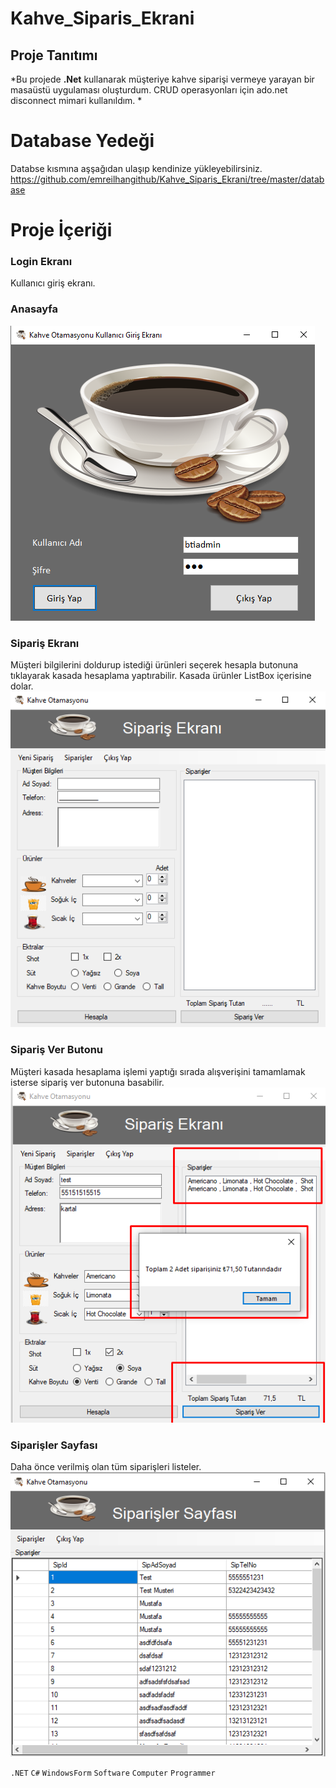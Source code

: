 # Kahve_Siparis_Ekrani

## Proje Tanıtımı 

*Bu projede **.Net** kullanarak müşteriye kahve siparişi vermeye yarayan bir masaüstü uygulaması oluşturdum. CRUD operasyonları için ado.net disconnect mimari kullanıldım. *

# Database Yedeği #
Databse kısmına aşşağıdan ulaşıp kendinize yükleyebilirsiniz. https://github.com/emreilhangithub/Kahve_Siparis_Ekrani/tree/master/database

# Proje İçeriği #

### Login Ekranı
Kullanıcı giriş ekranı.
### Anasayfa
![GirisEkrani](https://github.com/emreilhangithub/Kahve_Siparis_Ekrani/blob/master/images/GirisEkrani.png)

### Sipariş Ekranı
Müşteri bilgilerini doldurup istediği ürünleri seçerek hesapla butonuna tıklayarak kasada hesaplama yaptırabilir. Kasada ürünler ListBox içerisine dolar.
![SiparisEkrani](https://github.com/emreilhangithub/Kahve_Siparis_Ekrani/blob/master/images/SiparisEkrani.png)

### Sipariş Ver Butonu
Müşteri kasada hesaplama işlemi yaptığı sırada alışverişini tamamlamak isterse sipariş ver butonuna basabilir.
![SiparisVer](https://github.com/emreilhangithub/Kahve_Siparis_Ekrani/blob/master/images/SiparisVer.png)

### Siparişler Sayfası
Daha önce verilmiş olan tüm siparişleri listeler.
![VerilenSiparisler](https://github.com/emreilhangithub/Kahve_Siparis_Ekrani/blob/master/images/VerilenSiparisler.png)

```.NET``` ```C#``` ```WindowsForm``` ```Software``` ```Computer``` ```Programmer``` 

